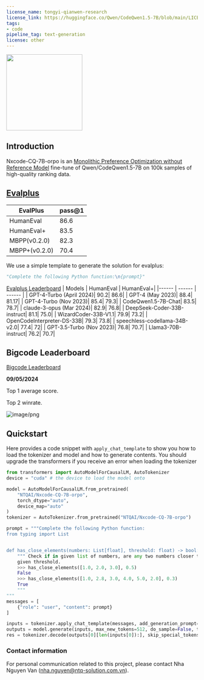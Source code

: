 ```yaml
---
license_name: tongyi-qianwen-research
license_link: https://huggingface.co/Qwen/CodeQwen1.5-7B/blob/main/LICENSE
tags:
- code
pipeline_tag: text-generation
license: other
---
```


<a href="https://ntq.com.vn" target="_blank"><img src="https://cdn-uploads.huggingface.co/production/uploads/5ee1b417636bdb3834e2da19/etbfTJuVdAub2evNP_E4g.png" width="200"/></a>

## Introduction

Nxcode-CQ-7B-orpo is an [Monolithic Preference Optimization without Reference Model](https://arxiv.org/abs/2403.07691) fine-tune of Qwen/CodeQwen1.5-7B on 100k samples of high-quality ranking data.

## [Evalplus](https://github.com/evalplus/evalplus)

| EvalPlus | pass@1 |
| --- | --- |
| HumanEval | 86.6 |
| HumanEval+ | 83.5 |
| MBPP(v0.2.0) | 82.3 |
| MBPP+(v0.2.0) | 70.4 |

We use a simple template to generate the solution for evalplus:

```python
"Complete the following Python function:\n{prompt}"
```

[Evalplus Leaderboard](https://evalplus.github.io/leaderboard.html)
| Models | HumanEval | HumanEval+|
|------ | ------  | ------ |
| GPT-4-Turbo (April 2024)|  90.2| 86.6|
| GPT-4 (May 2023)|  88.4| 81.17|
| GPT-4-Turbo (Nov 2023)|  85.4| 79.3| 
| CodeQwen1.5-7B-Chat|  83.5| 78.7| 
| claude-3-opus (Mar 2024)|  82.9| 76.8|
| DeepSeek-Coder-33B-instruct|  81.1| 75.0|
| WizardCoder-33B-V1.1|  79.9| 73.2|
| OpenCodeInterpreter-DS-33B|  79.3| 73.8|
| speechless-codellama-34B-v2.0|  77.4| 72|
| GPT-3.5-Turbo (Nov 2023)| 76.8| 70.7|
| Llama3-70B-instruct| 76.2| 70.7|

## Bigcode Leaderboard

[Bigcode Leaderboard](https://huggingface.co/spaces/bigcode/bigcode-models-leaderboard)

**09/05/2024**

Top 1 average score.

Top 2 winrate.

![image/png](https://cdn-uploads.huggingface.co/production/uploads/5ee1b417636bdb3834e2da19/OQonD6a7aNjnN9SsTkFp-.png)


## Quickstart

Here provides a code snippet with `apply_chat_template` to show you how to load the tokenizer and model and how to generate contents. You should upgrade the transformers if you receive an error when loading the tokenizer
```python
from transformers import AutoModelForCausalLM, AutoTokenizer
device = "cuda" # the device to load the model onto

model = AutoModelForCausalLM.from_pretrained(
    "NTQAI/Nxcode-CQ-7B-orpo",
    torch_dtype="auto",
    device_map="auto"
)
tokenizer = AutoTokenizer.from_pretrained("NTQAI/Nxcode-CQ-7B-orpo")

prompt = """Complete the following Python function:
from typing import List


def has_close_elements(numbers: List[float], threshold: float) -> bool:
    """ Check if in given list of numbers, are any two numbers closer to each other than
    given threshold.
    >>> has_close_elements([1.0, 2.0, 3.0], 0.5)
    False
    >>> has_close_elements([1.0, 2.8, 3.0, 4.0, 5.0, 2.0], 0.3)
    True
    """
"""
messages = [
    {"role": "user", "content": prompt}
]

inputs = tokenizer.apply_chat_template(messages, add_generation_prompt=True, return_tensors="pt").to(model.device)
outputs = model.generate(inputs, max_new_tokens=512, do_sample=False, top_k=50, top_p=0.95, num_return_sequences=1, eos_token_id=tokenizer.eos_token_id)
res = tokenizer.decode(outputs[0][len(inputs[0]):], skip_special_tokens=True)

```

### Contact information
For personal communication related to this project, please contact Nha Nguyen Van (nha.nguyen@ntq-solution.com.vn).